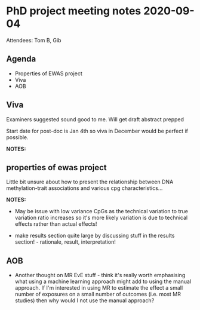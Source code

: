 # PhD project meeting notes 2020-09-04

Attendees: Tom B, Gib

## Agenda

* Properties of EWAS project
* Viva
* AOB

## Viva

Examiners suggested sound good to me. Will get draft abstract prepped

Start date for post-doc is Jan 4th so viva in December would be perfect if possible.

__NOTES:__


## properties of ewas project

Little bit unsure about how to present the relationship between DNA methylation-trait associations and various cpg characteristics... 

__NOTES:__

* May be issue with low variance CpGs as the technical variation to true variation ratio increases so it's more likely variation is due to technical effects rather than actual effects!

* make results section quite large by discussing stuff in the results section! - rationale, result, interpretation! 

## AOB

* Another thought on MR EvE stuff - think it's really worth emphasising what using a machine learning approach might add to using the manual approach. If I'm interested in using MR to estimate the effect a small number of exposures on a small number of outcomes (i.e. most MR studies) then why would I not use the manual approach? 

